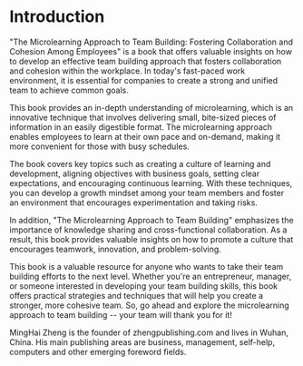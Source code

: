 # Introduction

"The Microlearning Approach to Team Building: Fostering Collaboration and Cohesion Among Employees" is a book that offers valuable insights on how to develop an effective team building approach that fosters collaboration and cohesion within the workplace. In today's fast-paced work environment, it is essential for companies to create a strong and unified team to achieve common goals.

This book provides an in-depth understanding of microlearning, which is an innovative technique that involves delivering small, bite-sized pieces of information in an easily digestible format. The microlearning approach enables employees to learn at their own pace and on-demand, making it more convenient for those with busy schedules.

The book covers key topics such as creating a culture of learning and development, aligning objectives with business goals, setting clear expectations, and encouraging continuous learning. With these techniques, you can develop a growth mindset among your team members and foster an environment that encourages experimentation and taking risks.

In addition, "The Microlearning Approach to Team Building" emphasizes the importance of knowledge sharing and cross-functional collaboration. As a result, this book provides valuable insights on how to promote a culture that encourages teamwork, innovation, and problem-solving.

This book is a valuable resource for anyone who wants to take their team building efforts to the next level. Whether you're an entrepreneur, manager, or someone interested in developing your team building skills, this book offers practical strategies and techniques that will help you create a stronger, more cohesive team. So, go ahead and explore the microlearning approach to team building -- your team will thank you for it!

MingHai Zheng is the founder of zhengpublishing.com and lives in Wuhan, China. His main publishing areas are business, management, self-help, computers and other emerging foreword fields.
